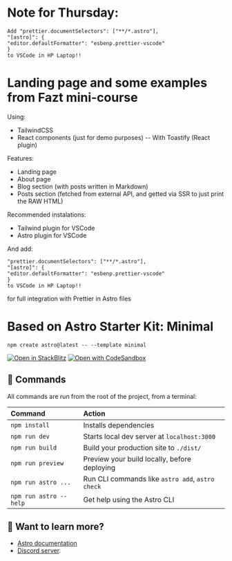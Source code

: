 # Note for Thursday:

```
Add "prettier.documentSelectors": ["**/*.astro"],
"[astro]": {
"editor.defaultFormatter": "esbenp.prettier-vscode"
}
to VSCode in HP Laptop!!
```

# Landing page and some examples from Fazt mini-course

Using:

- TailwindCSS
- React components (just for demo purposes)
  -- With Toastify (React plugin)

Features:

- Landing page
- About page
- Blog section (with posts written in Markdown)
- Posts section (fetched from external API, and getted via SSR to just print the RAW HTML)

Recommended instalations:

- Tailwind plugin for VSCode
- Astro plugin for VSCode

And add:

```
"prettier.documentSelectors": ["**/*.astro"],
"[astro]": {
"editor.defaultFormatter": "esbenp.prettier-vscode"
}
to VSCode in HP Laptop!!
```

for full integration with Prettier in Astro files

# Based on Astro Starter Kit: Minimal

```
npm create astro@latest -- --template minimal
```

[![Open in StackBlitz](https://developer.stackblitz.com/img/open_in_stackblitz.svg)](https://stackblitz.com/github/withastro/astro/tree/latest/examples/minimal)
[![Open with CodeSandbox](https://assets.codesandbox.io/github/button-edit-lime.svg)](https://codesandbox.io/s/github/withastro/astro/tree/latest/examples/minimal)

## 🧞 Commands

All commands are run from the root of the project, from a terminal:

| Command                | Action                                           |
| :--------------------- | :----------------------------------------------- |
| `npm install`          | Installs dependencies                            |
| `npm run dev`          | Starts local dev server at `localhost:3000`      |
| `npm run build`        | Build your production site to `./dist/`          |
| `npm run preview`      | Preview your build locally, before deploying     |
| `npm run astro ...`    | Run CLI commands like `astro add`, `astro check` |
| `npm run astro --help` | Get help using the Astro CLI                     |

## 👀 Want to learn more?

- [Astro documentation](https://docs.astro.build)
- [Discord server](https://astro.build/chat).
